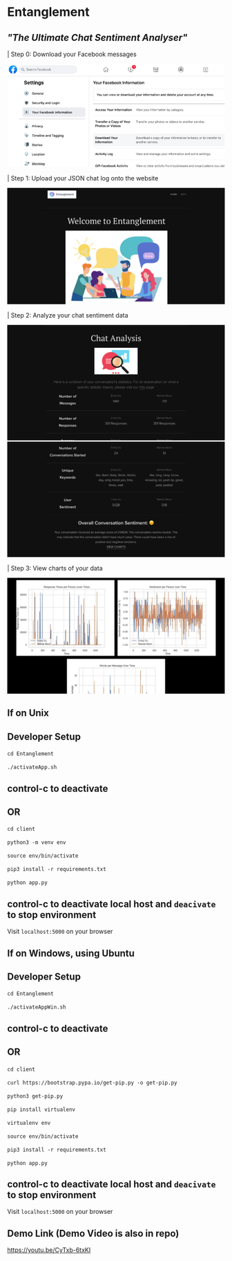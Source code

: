 # Entanglement

## *"The Ultimate Chat Sentiment Analyser"*

| Step 0: Download your Facebook messages

<img src=./client/static/FB.png />

| Step 1: Upload your JSON chat log onto the website

<img src=./client/static/HOME.png />

| Step 2: Analyze your chat sentiment data

<img src=./client/static/ANALYSE.png />

<img src=./client/static/ANALYSE-2.png />

| Step 3: View charts of your data

<img src=./client/static/CHARTS-GOOD.png />

## If on Unix
## Developer Setup

`cd Entanglement`

`./activateApp.sh`

## control-c to deactivate

## OR

`cd client`

`python3 -m venv env`

`source env/bin/activate`

`pip3 install -r requirements.txt`

`python app.py`

## control-c to deactivate local host and `deacivate` to stop environment

Visit `localhost:5000` on your browser

## If on Windows, using Ubuntu
## Developer Setup

`cd Entanglement`

`./activateAppWin.sh`

## control-c to deactivate

## OR

`cd client`

`curl https://bootstrap.pypa.io/get-pip.py -o get-pip.py`

`python3 get-pip.py`

`pip install virtualenv`

`virtualenv env`

`source env/bin/activate`

`pip3 install -r requirements.txt`

`python app.py`

## control-c to deactivate local host and `deacivate` to stop environment

Visit `localhost:5000` on your browser


## Demo Link (Demo Video is also in repo)

https://youtu.be/CyTxb-6txKI

